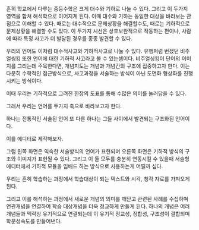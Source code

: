 
흔히 학교에서 다루는 중등수학은 크게 대수와 기하로 나눌 수 있다.
그리고 이 두가지 영역을 합쳐 해석학으로 이어지게 된다.
이때 대수와 기하는 동일한 대상을 바라보는 관점으로 이해할 수 있다.
때로는 대수적으로 문제상황을 해결할수도, 때로는 기하적으로 문제상황을 해결할 수도 있다. 이 두가지 시선은 상호보완적으로 작동하는 편이나, 사람에 따라 특정 사고가 더 발달된 경우를 종종 발견할 수 있다.

우리의 언어도 이처럼 대수적사고와 기하적사고로 나눌 수 있다.
유행처럼 번졌던 비주얼씽킹 또한 언어에 대한 기하적 사고라고 볼 수 있는셈이다.
비주얼싱킹이 단어의 이미지를 그리는데 주목한다면, 개념지도는 개념과 개념간의 구조에 집중하고자 한다.
이는 다분히 수학적인 접근방식으로, 사고과정을 서술하는 방식이 아닌 도면화 형상화를 진행시키는 방식이다.

이때 우리는 기하적으로 그려진 한장의 도표를 통해 수많은 의미를 눌러담을 수 있다.

그래서 우리는 언어를 두가지 축으로 바라보고자 한다.

하나는 전통적인 서술된 언어
또 다른 하나는 그들 사이에서 발견되는 구조화된 언어이다.


이를 에디터로 제작해보자.

그럼 왼쪽 화면은 익숙한 서술방식의 언어가 표현되며
오른쪽 화면은 기하적 방식의 구조와 이미지가 표현될 수 있다.
그리고 이 둘 모두를 충분히 연동시킬 수 있을때
서술형 에디터에서 기하적 모듈을 임배드 하는 방식으로 사용하는게 어떨까 싶다.


우리는 흔히 학습하는 과정에서
학습대상이 되는 텍스트와 시각, 청각 자료를 가져오게 된다.

그리고 이를 해석하는 과정에서 새로운 개념의 의미를 깨닫고 관련된 사례를 수집하며 연관개념을 연결하여 학습 대상개념을 더욱 정교하게 만들게 된다.
하나의 개념은 여러개념들과 맥락상 유기적으로 연결되는데
이 유기적 정교성, 정합성, 구조성이 결합되며 학문성숙도를 만들어낸다.